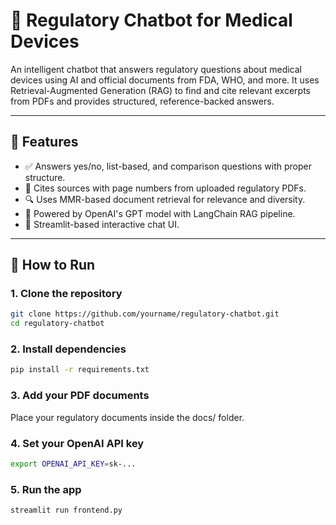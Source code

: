 # 🏥 Regulatory Chatbot for Medical Devices

An intelligent chatbot that answers regulatory questions about medical devices using AI and official documents from FDA, WHO, and more. It uses Retrieval-Augmented Generation (RAG) to find and cite relevant excerpts from PDFs and provides structured, reference-backed answers.

---

## 📌 Features

- ✅ Answers yes/no, list-based, and comparison questions with proper structure.
- 📄 Cites sources with page numbers from uploaded regulatory PDFs.
- 🔍 Uses MMR-based document retrieval for relevance and diversity.
- 🧠 Powered by OpenAI's GPT model with LangChain RAG pipeline.
- 💬 Streamlit-based interactive chat UI.

---



## 🚀 How to Run

### 1. Clone the repository

```bash
git clone https://github.com/yourname/regulatory-chatbot.git
cd regulatory-chatbot
```

### 2. Install dependencies
```bash
pip install -r requirements.txt
```




### 3. Add your PDF documents

Place your regulatory documents inside the docs/ folder.

### 4. Set your OpenAI API key
```bash
export OPENAI_API_KEY=sk-...
```

### 5. Run the app
```bash
streamlit run frontend.py
```





